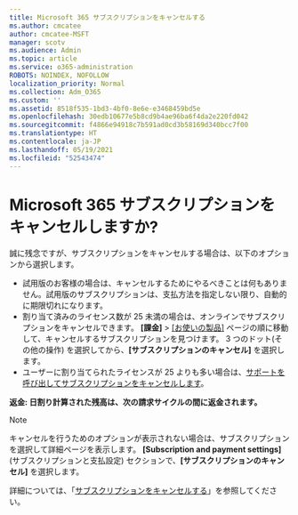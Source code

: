 ```yaml
---
title: Microsoft 365 サブスクリプションをキャンセルする
ms.author: cmcatee
author: cmcatee-MSFT
manager: scotv
ms.audience: Admin
ms.topic: article
ms.service: o365-administration
ROBOTS: NOINDEX, NOFOLLOW
localization_priority: Normal
ms.collection: Adm_O365
ms.custom: ''
ms.assetid: 8518f535-1bd3-4bf0-8e6e-e3468459bd5e
ms.openlocfilehash: 30edb10677e5b8cd9b4ae96ba6f4da2e220fd042
ms.sourcegitcommit: f4866e94918c7b591ad0cd3b58169d340bcc7f00
ms.translationtype: HT
ms.contentlocale: ja-JP
ms.lasthandoff: 05/19/2021
ms.locfileid: "52543474"
---
```

# <a name="canceling-your-microsoft-365-subscription"></a>Microsoft 365 サブスクリプションをキャンセルしますか?

誠に残念ですが、サブスクリプションをキャンセルする場合は、以下のオプションから選択します。
  
- 試用版のお客様の場合は、キャンセルするためにやるべきことは何もありません。試用版のサブスクリプションは、支払方法を指定しない限り、自動的に期限切れになります。
- 割り当て済みのライセンス数が 25 未満の場合は、オンラインでサブスクリプションをキャンセルできます。 **[課金]** \> [[お使いの製品]](https://go.microsoft.com/fwlink/p/?linkid=842054) ページの順に移動して、キャンセルするサブスクリプションを見つけます。 3 つのドット(その他の操作) を選択してから、**[サブスクリプションのキャンセル]** を選択します。
- ユーザーに割り当てられたライセンスが 25 よりも多い場合は、[サポートを呼び出してサブスクリプションをキャンセルします](https://go.microsoft.com/fwlink/p/?linkid=518322)。

**返金: 日割り計算された残高は、次の請求サイクルの間に返金されます。**

> [!NOTE]
> キャンセルを行うためのオプションが表示されない場合は、サブスクリプションを選択して詳細ページを表示します。 **[Subscription and payment settings]** (サブスクリプションと支払設定) セクションで、**[サブスクリプションのキャンセル]** を選択します。

詳細については、「[サブスクリプションをキャンセルする](/microsoft-365/commerce/subscriptions/cancel-your-subscription)」を参照してください。